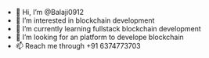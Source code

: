 - 👋 Hi, I’m @Balaji0912
- 👀 I’m interested in blockchain development 
- 🌱 I’m currently learning fullstack blockchain development
- 💞️ I’m looking for an platform to develope blockchain 
- 📫 Reach me through +91 6374773703

<!---
Balaji0912/Balaji0912 is a ✨ special ✨ repository because its `README.md` (this file) appears on your GitHub profile.
You can click the Preview link to take a look at your changes.
--->
